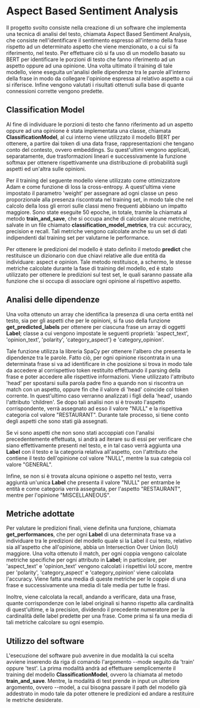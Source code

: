 # Aspect Based Sentiment Analysis
Il progetto svolto consiste nella creazione di un software che implementa una tecnica di analisi del testo, chiamata Aspect Based Sentiment Analysis, che consiste nell'identificare il sentimento espresso all'interno della frase rispetto ad un determinato aspetto che viene menzionato, o a cui si fa riferimento, nel testo. Per effettuare ciò si fa uso di un modello basato su BERT per identificare le porzioni di testo che fanno riferimento ad un aspetto oppure ad una opinione. Una volta ultimato il training di tale modello, viene eseguita un'analisi delle dipendenze tra le parole all'interno della frase in modo da collegare l'opinione espressa al relativo aspetto a cui si riferisce. Infine vengono valutati i risultati ottenuti sulla base di quante connessioni corrette vengono predette. 
## Classification Model
Al fine di individuare le porzioni di testo che fanno riferimento ad un aspetto oppure ad una opinione è stata implementata una classe, chiamata **ClassificationModel**, al cui interno viene utilizzato il modello BERT per ottenere, a partire dai token di una data frase, rappresentazioni che tengano conto del contesto, ovvero embeddings. Su quest'ultimi vengono applicati, separatamente, due trasformazioni lineari e successivamente la funzione softmax per ottenere rispettivamente una distribuzione di probabilità sugli aspetti ed un'altra sulle opinioni. 

Per il training del seguente modello viene utilizzato come ottimizzatore Adam e come funzione di loss la cross-entropy. A quest'ultima viene impostato il parametro 'weight' per assegnare ad ogni classe un peso proporzionale alla presenza riscontrata nel training set, in modo tale che nel calcolo della loss gli errori sulle classi meno frequenti abbiano un impatto maggiore. Sono state eseguite 50 epoche, in totale, tramite la chiamata al metodo **train_and_save**, che si occupa anche di calcolare alcune metriche, salvate in un file chiamato **classification_model_metrics**, tra cui: accuracy, precision e recall. Tali metriche vengono calcolate anche su un set di dati indipendenti dal training set per valutarne le performance.

Per ottenere le predizioni del modello è stato definito il metodo **predict** che restituisce un dizionario con due chiavi relative alle due entità da individuare: aspect e opinion. Tale metodo restituisce, a schermo, le stesse metriche calcolate durante la fase di training del modello, ed è stato utilizzato per ottenere le predizioni sul test set, le quali saranno passate alla funzione che si occupa di associare ogni opinione al rispettivo aspetto. 
## Analisi delle dipendenze
Una volta ottenuto un array che identifica la presenza di una certa entità nel testo, sia per gli aspetti che per le opinioni, si fa uso della funzione **get_predicted_labels** per ottenere per ciascuna frase un array di oggetti **Label**; classe a cui vengono impostate le seguenti proprietà: 'aspect_text', 'opinion_text', 'polarity', 'category_aspect'} e 'category_opinion'. 

Tale funzione utilizza la libreria SpaCy per ottenere l'albero che presenta le dipendenze tra le parole. Fatto ciò, per ogni opinione riscontrata in una determinata frase si va ad identificare in che posizione si trova in modo tale da accedere al corrispettivo token restituito effettuando il parsing della frase e poter accedere alle rispettive informazioni. Viene utilizzato l'attributo 'head' per spostarsi sulla parola padre fino a quando non si riscontra un match con un aspetto, oppure fin che il valore di 'head' coincide col token corrente. In quest'ultimo caso verranno analizzati i figli della 'head', usando l'attributo 'children'. Se dopo tali analisi non si è trovato l'aspetto corrispondente, verrà assegnato ad esso il valore "NULL" e la rispettiva categoria col valore "RESTAURANT". Durante tale processo, si tiene conto degli aspetti che sono stati già assegnati.

Se vi sono aspetti che non sono stati accoppiati con l'analisi precedentemente effettuata, si andrà ad iterare su di essi per verificare che siano effettivamente presenti nel testo, e in tal caso verrà aggiunta una **Label** con il testo e la categoria relativa all'aspetto, con l'attributo che contiene il testo dell'opinione col valore "NULL", mentre la sua categoia col valore "GENERAL".

Infine, se non si è trovata alcuna opinione o aspetto nel testo, verra aggiuntà un'unica **Label** che presenta il valore "NULL" per entrambe le entità e come categoria verrà assegnata, per l'aspetto "RESTAURANT", mentre per l'opinione "MISCELLANEOUS".
## Metriche adottate
Per valutare le predizioni finali, viene definita una funzione, chiamata **get_performances**, che per ogni **Label** di una determinata frase va a individuare tra le predizioni del modello quale si la Label il cui testo, relativo sia all'aspetto che all'opinione, abbia un Intersection Over Union (IoU) maggiore. Una volta ottenuto il match, per ogni coppia vengono calcolate metriche specifiche per ogni attributo in **Label**; in particolare, per 'aspect_text' e 'opinion_text' vengono calcolati i rispettivi IoU score, mentre per 'polarity', 'category_aspect' e 'category_opinion' viene calcolata l'accuracy. Viene fatta una media di queste metriche per le coppie di una frase e successivamente una media di tale media per tutte le frasi. 

Inoltre, viene calcolata la recall, andando a verificare, data una frase, quante corrispondenze con le label originali si hanno rispetto alla cardinalità di quest'ultime, e la precision, dividendo il precedente numeratore per la cardinalità delle label predette per una frase. Come prima si fa una media di tali metriche calcolare su ogni esempio.
## Utilizzo del software
L'esecuzione del software può avvenire in due modalità la cui scelta avviene inserendo da riga di comando l'argomento --mode seguito da 'train' oppure 'test'. La prima modalità andrà ad effettuare semplicemente il training del modello **ClassificationModel**, ovvero la chiamata al metodo **train_and_save**. Mentre, la modalità di test prende in input un ulteriore argomento, ovvero --model, a cui bisogna passare il path del modello già addestrato in modo tale da poter ottenere le predizioni ed andare a restituire le metriche desiderate.
